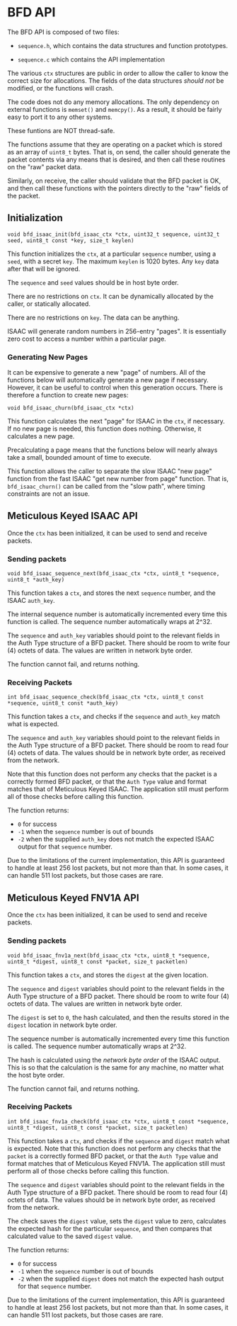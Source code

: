 # BFD API

The BFD API is composed of two files:

* `sequence.h`, which contains the data structures and function prototypes.

* `sequence.c` which contains the API implementation

The various `ctx` structures are public in order to allow the caller
to know the correct size for allocations.  The fields of the data
structures _should not_ be modified, or the functions will crash.

The code does not do any memory allocations.  The only dependency on
external functions is `memset()` and `memcpy()`.  As a result, it
should be fairly easy to port it to any other systems.

These funtions are NOT thread-safe.

The functions assume that they are operating on a packet which is
stored as an array of `uint8_t` bytes.  That is, on send, the caller should
generate the packet contents via any means that is desired, and then
call these routines on the "raw" packet data.

Similarly, on receive, the caller should validate that the BFD packet
is OK, and then call these functions with the pointers directly to the
"raw" fields of the packet.

## Initialization

`void bfd_isaac_init(bfd_isaac_ctx *ctx, uint32_t sequence, uint32_t seed, uint8_t const *key, size_t keylen)`

This function initializes the `ctx`, at a particular `sequence`
number, using a `seed`, with a secret `key`.  The maximum `keylen` is
1020 bytes.  Any `key` data after that will be ignored.

The `sequence` and `seed` values should be in host byte order.

There are no restrictions on `ctx`.  It can be dynamically allocated
by the caller, or statically allocated.

There are no restrictions on `key`.  The data can be anything.

ISAAC will generate random numbers in 256-entry "pages".  It is
essentially zero cost to access a number within a particular page.

### Generating New Pages

It can be expensive to generate a new "page" of numbers.  All of the
functions below will automatically generate a new page if necessary.
However, it can be useful to control when this generation occurs.
There is therefore a function to create new pages:

`void bfd_isaac_churn(bfd_isaac_ctx *ctx)`

This function calculates the next "page" for ISAAC in the `ctx`, if
necessary.  If no new page is needed, this function does nothing.
Otherwise, it calculates a new page.

Precalculating a page means that the functions below will nearly
always take a small, bounded amount of time to execute.

This function allows the caller to separate the slow ISAAC "new page"
function from the fast ISAAC "get new number from page" function.
That is, `bfd_isaac_churn()` can be called from the "slow path", where
timing constraints are not an issue.

## Meticulous Keyed ISAAC API

Once the `ctx` has been initialized, it can be used to send and
receive packets.

### Sending packets

`void bfd_isaac_sequence_next(bfd_isaac_ctx *ctx, uint8_t *sequence, uint8_t *auth_key)`

This function takes a `ctx`, and stores the next `sequence` number,
and the ISAAC `auth_key`.

The internal sequence number is automatically incremented every time
this function is called.  The sequence number automatically wraps at
2^32.

The `sequence` and `auth_key` variables should point to the relevant
fields in the Auth Type structure of a BFD packet.  There should be
room to write four (4) octets of data.  The values are written in
network byte order.

The function cannot fail, and returns nothing.

### Receiving Packets

`int bfd_isaac_sequence_check(bfd_isaac_ctx *ctx, uint8_t const *sequence, uint8_t const *auth_key)`

This function takes a `ctx`, and checks if the `sequence` and
`auth_key` match what is expected.

The `sequence` and `auth_key` variables should point to the relevant
fields in the Auth Type structure of a BFD packet.  There should be
room to read four (4) octets of data.  The values should be in network
byte order, as received from the network.

Note that this function does not perform any checks that the packet is
a correctly formed BFD packet, or that the `Auth Type` value and
format matches that of Meticulous Keyed ISAAC.  The application still
must perform all of those checks before calling this function.

The function returns:

* `0` for success 
* `-1` when the `sequence` number is out of bounds
* `-2` when the supplied `auth_key` does not match the expected ISAAC output for that `sequence` number.

Due to the limitations of the current implementation, this API is
guaranteed to handle at least 256 lost packets, but not more than
that.  In some cases, it can handle 511 lost packets, but those cases
are rare.

## Meticulous Keyed FNV1A API

Once the `ctx` has been initialized, it can be used to send and
receive packets.

### Sending packets

`void bfd_isaac_fnv1a_next(bfd_isaac_ctx *ctx, uint8_t *sequence, uint8_t *digest, uint8_t const *packet, size_t packetlen)`

This function takes a `ctx`, and stores the `digest` at the given location.

The `sequence` and `digest` variables should point to the relevant
fields in the Auth Type structure of a BFD packet.  There should be
room to write four (4) octets of data.  The values are written in
network byte order.

The `digest` is set to `0`, the hash calculated, and then the results
stored in the `digest` location in network byte order.

The sequence number is automatically incremented every time this
function is called.  The sequence number automatically wraps at
2^32.

The hash is calculated using the _network byte order_ of the ISAAC
output.  This is so that the calculation is the same for any machine,
no matter what the host byte order.

The function cannot fail, and returns nothing.

### Receiving Packets

`int bfd_isaac_fnv1a_check(bfd_isaac_ctx *ctx, uint8_t const *sequence, uint8_t *digest, uint8_t const *packet, size_t packetlen)`

This function takes a `ctx`, and checks if the `sequence` and `digest`
match what is expected.  Note that this function does not perform any
checks that the `packet` is a correctly formed BFD packet, or that the
`Auth Type` value and format matches that of Meticulous Keyed FNV1A.
The application still must perform all of those checks before calling
this function.

The `sequence` and `digest` variables should point to the relevant
fields in the Auth Type structure of a BFD packet.  There should be
room to read four (4) octets of data.  The values should be in network
byte order, as received from the network.

The check saves the `digest` value, sets the `digest` value to zero,
calculates the expected hash for the particular `sequence`, and then
compares that calculated value to the saved `digest` value.

The function returns:

* `0` for success 
* `-1` when the `sequence` number is out of bounds
* `-2` when the supplied `digest` does not match the expected hash output for that `sequence` number.

Due to the limitations of the current implementation, this API is
guaranteed to handle at least 256 lost packets, but not more than
that.  In some cases, it can handle 511 lost packets, but those cases
are rare.
